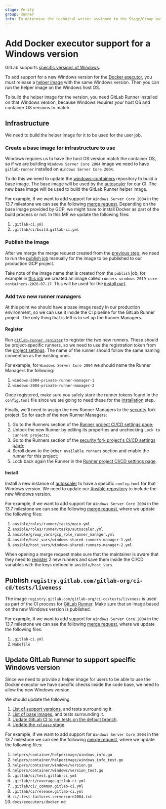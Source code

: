 ```yaml
---
stage: Verify
group: Runner
info: To determine the technical writer assigned to the Stage/Group associated with this page, see https://about.gitlab.com/handbook/engineering/ux/technical-writing/#assignments
---
```


# Add Docker executor support for a Windows version

GitLab supports [specific versions of Windows](../install/windows.md#windows-version-support-policy).

To add support for a new Windows version for the
[Docker executor](../executors/docker.md), you must release a
[helper image](../configuration/advanced-configuration.md#helper-image)
with the same Windows version. Then you can run the helper image on the
Windows host OS.

To build the helper image for the version, you need
GitLab Runner installed on that Windows version, because Windows requires
your host OS and container OS versions to match.

## Infrastructure

We need to build the helper image for it to be used for the user job.

### Create a base image for infrastructure to use

Windows requires us to have the host OS version match the container
OS, so if we are building `Windows Server Core 2004` image we need to
have `gitlab-runner` installed on `Windows Server Core 2004`.

To do this we need to update the
[windows-containers](https://gitlab.com/gitlab-org/ci-cd/shared-runners/images/gcp/windows-containers)
repository to build a base image. The base image will be used by the
[autoscaler](https://gitlab.com/gitlab-org/ci-cd/custom-executor-drivers/autoscaler)
for our CI. The new base image will be used to build the GitLab Runner
helper image.

For example, if we want to add support for `Windows Server Core 2004` in
the 13.7 milestone we can see the following [merge
request](https://gitlab.com/gitlab-org/ci-cd/shared-runners/images/gcp/windows-containers/-/merge_requests/29).
Depending on the base image provided by GCP, we might have to install
Docker as part of the build process or not. In this MR we update the
following files:

1. `.gitlab-ci.yml`
1. `.gitlab/ci/build.gitlab-ci.yml`

### Publish the image

After we merge the merge request created from the [previous
step](#create-a-base-image-for-infrastructure-to-use), we need to run the
[publish
job](https://gitlab.com/gitlab-org/ci-cd/shared-runners/images/gcp/windows-containers/-/blob/120b30096b2db7bb445f69b1923e161b10b589e6/.gitlab/ci/build.gitlab-ci.yml#L155-166)
manually for the image to be published to our production GCP project.

Take note of the image name that is created from the `publish` job, for
example in [this
job](https://gitlab.com/gitlab-org/ci-cd/shared-runners/images/gcp/windows-containers/-/jobs/643514801)
we created an image called
`runners-windows-2019-core-containers-2020-07-17`. This will be used for
the [install part](#install).

### Add two new runner managers

At this point we should have a base image ready in our production
environment, so we can use it inside the CI pipeline for the GitLab Runner
project. The only thing that is left is to set up the Runner Managers.

#### Register

Run [`gitlab-runner register`](../register/index.md)
to register the two new runners. These should be project-specific runners, so
we need to use the registration token from the [project
settings](https://gitlab.com/gitlab-org/gitlab-runner/-/settings/ci_cd).
The name of the runner should follow the same naming convention as the
existing ones.

For example, for `Windows Server Core 2004` we should name the Runner
Managers the following:

1. `windows-2004-private-runner-manager-1`
1. `windows-2004-private-runner-manager-2`

Once registered, make sure you safely store the runner tokens found in
the `config.toml` file since we are going to need these for the [installation](#install)
step.

Finally, we'll need to assign the new Runner Managers to the [security](https://gitlab.com/gitlab-org/security/gitlab-runner)
fork project. So for each of the new Runner Managers:

1. Go to the Runners section of the [Runner project CI/CD settings page](https://gitlab.com/gitlab-org/gitlab-runner/-/settings/ci_cd);
1. Unlock the new Runner by editing its properties and unchecking `Lock to current projects`;
1. Go to the Runners section of the [security fork project's CI/CD settings page](https://gitlab.com/gitlab-org/security/gitlab-runner/-/settings/ci_cd);
1. Scroll down to the `Other available runners` section and enable the runner for this project;
1. Lock back again the Runner in the [Runner project CI/CD settings page](https://gitlab.com/gitlab-org/gitlab-runner/-/settings/ci_cd).

#### Install

Install a new instance of
[autoscaler](https://gitlab.com/gitlab-org/ci-cd/custom-executor-drivers/autoscaler)
to have a specific `config.toml` for that Windows version. We need to
update our [Ansible repository](https://ops.gitlab.net/gitlab-com/gl-infra/ci-infrastructure-windows)
to include the new Windows version.

For example, if we want to add support for `Windows Server Core 2004` in
the 13.7 milestone we can see the following [merge
request](https://ops.gitlab.net/gitlab-com/gl-infra/ci-infrastructure-windows/-/merge_requests/70),
where we update the following files:

1. `ansible/roles/runner/tasks/main.yml`
1. `ansible/roles/runner/tasks/autoscaler.yml`
1. `ansible/group_vars/gcp_role_runner_manager.yml`
1. `ansible/host_vars/windows-shared-runners-manager-1.yml`
1. `ansible/host_vars/windows-shared-runners-manager-2.yml`

When opening a merge request make sure that the maintainer is aware
that they need to [register](#register) 2 new runners and save them
inside the CI/CD variables with the keys defined in
`ansible/host_vars`.

## Publish `registry.gitlab.com/gitlab-org/ci-cd/tests/liveness`

The image `registry.gitlab.com/gitlab-org/ci-cd/tests/liveness` is used
as part of the CI process for [GitLab Runner](https://gitlab.com/gitlab-org/gitlab-runner).
Make sure that an image based on the new Windows version is published.

For example, if we want to add support for `Windows Server Core 2004` in
the 13.7 milestone we can see the following [merge
request](https://gitlab.com/gitlab-org/ci-cd/tests/liveness/-/merge_requests/4),
where we update the following files:

1. `.gitlab-ci.yml`
1. `Makefile`

## Update GitLab Runner to support specific Windows version

Since we need to provide a helper image for users to be able to use the
Docker executor we have specific checks inside the code base, we need to
allow the new Windows version.

We should update the following:

1. [List of support versions](https://gitlab.com/gitlab-org/gitlab-runner/-/blob/v13.4.1/helpers/container/windows/version.go#L38-42), and tests surrounding it.
1. [List of base images](https://gitlab.com/gitlab-org/gitlab-runner/-/blob/v13.4.1/helpers/container/helperimage/windows_info.go#L10-21), and tests surrounding it.
1. [Update GitLab CI to run tests on the default branch](https://gitlab.com/gitlab-org/gitlab-runner/-/blob/v13.4.1/.gitlab/ci/test.gitlab-ci.yml#L176-180).
1. [Update the `release` stage](https://gitlab.com/gitlab-org/gitlab-runner/-/blob/v13.4.1/.gitlab-ci.yml#L8).

For example, if we want to add support for `Windows Server Core 2004` in
the 13.7 milestone we can see the following [merge
request](https://gitlab.com/gitlab-org/gitlab-runner/-/merge_requests/2459),
where we update the following files:

1. `helpers/container/helperimage/windows_info.go`
1. `helpers/container/helperimage/windows_info_test.go`
1. `helpers/container/windows/version.go`
1. `helpers/container/windows/version_test.go`
1. `.gitlab/ci/test.gitlab-ci.yml`
1. `.gitlab/ci/coverage.gitlab-ci.yml`
1. `.gitlab/ci/_common.gitlab-ci.yml`
1. `.gitlab/ci/release.gitlab-ci.yml`
1. `ci/.test-failures.servercore2004.txt`
1. `docs/executors/docker.md`

